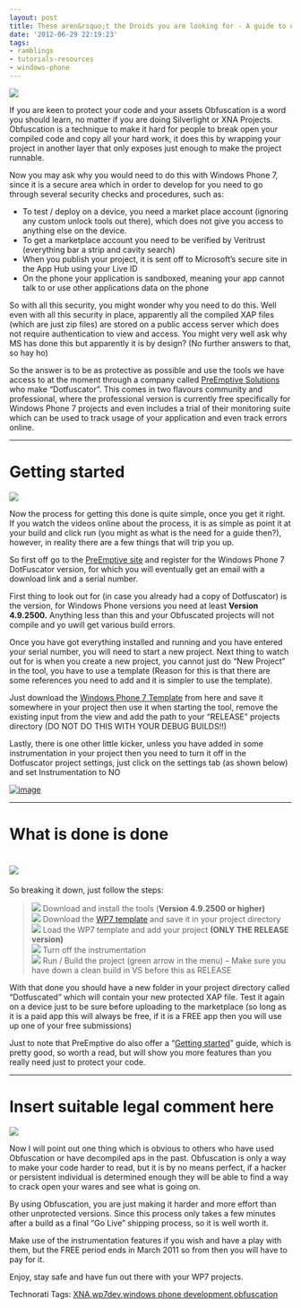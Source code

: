 ```yaml
---
layout: post
title: These aren&rsquo;t the Droids you are looking for - A guide to obfuscation
date: '2012-06-29 22:19:23'
tags:
- ramblings
- tutorials-resources
- windows-phone
---
```


![](http://i105.photobucket.com/albums/m221/Bootsign/obfuscation.jpg)

If you are keen to protect your code and your assets Obfuscation is a word you should learn, no matter if you are doing Silverlight or XNA Projects.  Obfuscation is a technique to make it hard for people to break open your compiled code and copy all your hard work, it does this by wrapping your project in another layer that only exposes just enough to make the project runnable.

Now you may ask why you would need to do this with Windows Phone 7, since it is a secure area which in order to develop for you need to go through several security checks and procedures, such as:

- To test / deploy on a device, you need a market place account (ignoring any custom unlock tools out there), which does not give you access to anything else on the device.
- To get a marketplace account you need to be verified by Veritrust (everything bar a strip and cavity search)
- When you publish your project, it is sent off to Microsoft’s secure site in the App Hub using your Live ID
- On the phone your application is sandboxed, meaning your app cannot talk to or use other applications data on the phone 

So with all this security, you might wonder why you need to do this.  Well even with all this security in place, apparently all the compiled XAP files (which are just zip files) are stored on a public access server which does not require authentication to view and access.  You might very well ask why MS has done this but apparently it is by design? (No further answers to that, so hay ho)

So the answer is to be as protective as possible and use the tools we have access to at the moment through a company called [PreEmptive Solutions](http://www.preemptive.com/) who make “Dotfuscator”.  This comes in two flavours community and professional, where the professional version is currently free specifically for Windows Phone 7 projects and even includes a trial of their monitoring suite which can be used to track usage of your application and even track errors online.

* * *

# Getting started

![](http://microstockinsider.com/files/imceimages/getting_started_at_microstock.jpg)

Now the process for getting this done is quite simple, once you get it right.  If you watch the videos online about the process, it is as simple as point it at your build and click run (you might as what is the need for a guide then?), however, in reality there are a few things that will trip you up.

So first off go to the [PreEmptive site](http://www.preemptive.com/know-more/windows-phone-7) and register for the Windows Phone 7 DotFuscator version, for which you will eventually get an email with a download link and a serial number.

First thing to look out for (in case you already had a copy of Dotfuscator) is the version, for Windows Phone versions you need at least **Version 4.9.2500.** Anything less than this and your Obfuscated projects will not compile and yo uwill get various build errors.

Once you have got everything installed and running and you have entered your serial number, you will need to start a new project.  Next thing to watch out for is when you create a new project, you cannot just do “New Project” in the tool, you have to use a template (Reason for this is that there are some references you need to add and it is simpler to use the template).

Just download the [Windows Phone 7 Template](http://files.preemptive.com/WP7/wp7app.template.xml) from here and save it somewhere in your project then use it when starting the tool, remove the existing input from the view and add the path to your “RELEASE” projects directory (DO NOT DO THIS WITH YOUR DEBUG BUILDS!!)

Lastly, there is one other little kicker, unless you have added in some instrumentation in your project then you need to turn it off in the Dotfuscator project settings, just click on the settings tab (as shown below) and set Instrumentation to NO

[![image](http://xna-uk.net/cfs-file.ashx/__key/CommunityServer.Blogs.Components.WeblogFiles/darkgenesis.metablogapi/7455.image_5F00_thumb_5F00_69783CA4.png "image")](http://xna-uk.net/cfs-file.ashx/__key/CommunityServer.Blogs.Components.WeblogFiles/darkgenesis.metablogapi/6378.image_5F00_50F8C521.png)

* * *

# What is done is done

# ![](http://cache.gawker.com/assets/images/kotaku/2009/06/2009.jpg)

 

So breaking it down, just follow the steps:

> ![](http://www.dotnetscraps.com/samples/bullets/009.gif)    Download and install the tools (**Version 4.9.2500 or higher)**   
> ![](http://www.dotnetscraps.com/samples/bullets/009.gif)    Download the [WP7 template](http://files.preemptive.com/WP7/wp7app.template.xml) and save it in your project directory   
> ![](http://www.dotnetscraps.com/samples/bullets/009.gif)    Load the WP7 template and add your project **(ONLY THE RELEASE version)**   
> ![](http://www.dotnetscraps.com/samples/bullets/009.gif)    Turn off the instrumentation   
> ![](http://www.dotnetscraps.com/samples/bullets/009.gif)    Run / Build the project (green arrow in the menu) – Make sure you have down a clean build in VS before this as RELEASE

With that done you should have a new folder in your project directory called “Dotfuscated” which will contain your new protected XAP file.  Test it again on a device just to be sure before uploading to the marketplace (so long as it is a paid app this will always be free, if it is a FREE app then you will use up one of your free submissions)

Just to note that PreEmptive do also offer a “[Getting started](http://files.preemptive.com/WP7/WP7%20Runtime%20Intelligence%20Instrumentation%20-%20Quick%20Start%20Guide.docx)” guide, which is pretty good, so worth a read, but will show you more features than you really need just to protect your code.

* * *

# Insert suitable legal comment here

![](http://www.amiodaronetoxicity.com/wp-content/uploads/2010/08/AMCULT-JUSTICE-GAVEL.jpg)

Now I will point out one thing which is obvious to others who have used Obfuscation or have decompiled aps in the past.  Obfuscation is only a way to make your code harder to read, but it is by no means perfect, if a hacker or persistent individual is determined enough they will be able to find a way to crack open your wares and see what is going on.

By using Obfuscation, you are just making it harder and more effort than other unprotected versions.  Since this process only takes a few minutes after a build as a final “Go Live” shipping process, so it is well worth it.

Make use of the instrumentation features if you wish and have a play with them, but the FREE period ends in March 2011 so from then you will have to pay for it.

Enjoy, stay safe and have fun out there with your WP7 projects.

Technorati Tags: [XNA](http://technorati.com/tags/XNA),[wp7dev](http://technorati.com/tags/wp7dev),[windows phone development](http://technorati.com/tags/windows+phone+development),[obfuscation](http://technorati.com/tags/obfuscation)
